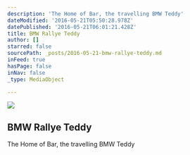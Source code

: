 ```yaml
---
description: 'The Home of Bar, the travelling BMW Teddy'
dateModified: '2016-05-21T05:50:28.978Z'
datePublished: '2016-05-21T06:01:21.428Z'
title: BMW Rallye Teddy
author: []
starred: false
sourcePath: _posts/2016-05-21-bmw-rallye-teddy.md
inFeed: true
hasPage: false
inNav: false
_type: MediaObject

---
```

<article style=""><img src="https://the-grid-user-content.s3-us-west-2.amazonaws.com/4656d23d-2895-4a05-9694-718b256d87e5.jpg" /><h1>BMW Rallye Teddy</h1><p>The Home of Bar, the travelling BMW Teddy</p></article>